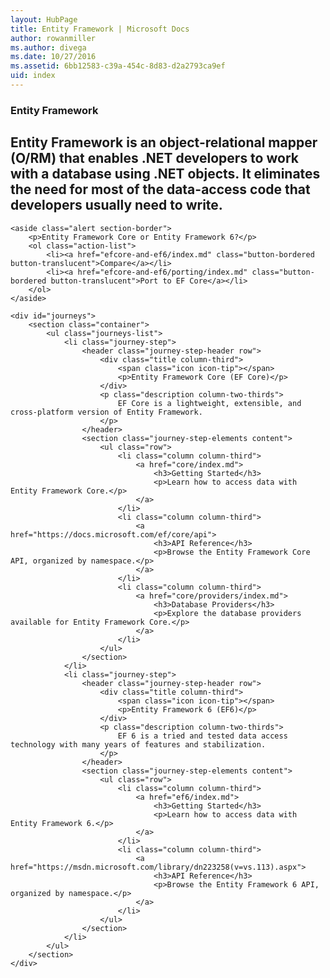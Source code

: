 ```yaml
---
layout: HubPage
title: Entity Framework | Microsoft Docs
author: rowanmiller
ms.author: divega
ms.date: 10/27/2016
ms.assetid: 6bb12583-c39a-454c-8d83-d2a2793ca9ef
uid: index
---
```


<article id="main">
    <section id="hero-content" class="graph">
        <h1>Entity Framework</h1>
        <h2>Entity Framework is an object-relational mapper (O/RM) that enables .NET developers to work with a database using .NET objects. It eliminates the need for most of the data-access code that developers usually need to write.</h2>
    </section>

    <aside class="alert section-border">
        <p>Entity Framework Core or Entity Framework 6?</p>
        <ol class="action-list">
            <li><a href="efcore-and-ef6/index.md" class="button-bordered button-translucent">Compare</a></li>
            <li><a href="efcore-and-ef6/porting/index.md" class="button-bordered button-translucent">Port to EF Core</a></li>
        </ol>
    </aside>

    <div id="journeys">
        <section class="container">
            <ul class="journeys-list">
                <li class="journey-step">
                    <header class="journey-step-header row">
                        <div class="title column-third">
                            <span class="icon icon-tip"></span>
                            <p>Entity Framework Core (EF Core)</p>
                        </div>
                        <p class="description column-two-thirds">
                            EF Core is a lightweight, extensible, and cross-platform version of Entity Framework.
                        </p>
                    </header>
                    <section class="journey-step-elements content">
                        <ul class="row">
                            <li class="column column-third">
                                <a href="core/index.md">
                                    <h3>Getting Started</h3>
                                    <p>Learn how to access data with Entity Framework Core.</p>
                                </a>
                            </li>
                            <li class="column column-third">
                                <a href="https://docs.microsoft.com/ef/core/api">
                                    <h3>API Reference</h3>
                                    <p>Browse the Entity Framework Core API, organized by namespace.</p>
                                </a>
                            </li>
                            <li class="column column-third">
                                <a href="core/providers/index.md">
                                    <h3>Database Providers</h3>
                                    <p>Explore the database providers available for Entity Framework Core.</p>
                                </a>
                            </li>
                        </ul>
                    </section>
                </li>
                <li class="journey-step">
                    <header class="journey-step-header row">
                        <div class="title column-third">
                            <span class="icon icon-tip"></span>
                            <p>Entity Framework 6 (EF6)</p>
                        </div>
                        <p class="description column-two-thirds">
                            EF 6 is a tried and tested data access technology with many years of features and stabilization.
                        </p>
                    </header>
                    <section class="journey-step-elements content">
                        <ul class="row">
                            <li class="column column-third">
                                <a href="ef6/index.md">
                                    <h3>Getting Started</h3>
                                    <p>Learn how to access data with Entity Framework 6.</p>
                                </a>
                            </li>
                            <li class="column column-third">
                                <a href="https://msdn.microsoft.com/library/dn223258(v=vs.113).aspx">
                                    <h3>API Reference</h3>
                                    <p>Browse the Entity Framework 6 API, organized by namespace.</p>
                                </a>
                            </li>
                        </ul>
                    </section>
                </li>
            </ul>
        </section>
    </div>
</article>
